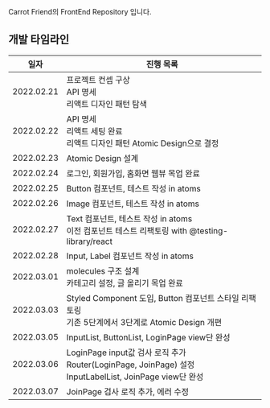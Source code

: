 Carrot Friend의 FrontEnd Repository 입니다.

## 개발 타임라인
|일자|진행 목록|
|:---:|---|
|2022.02.21|프로젝트 컨셉 구상<br/>API 명세<br/>리액트 디자인 패턴 탐색|
|2022.02.22|API 명세<br/>리액트 세팅 완료<br/>리액트 디자인 패턴 Atomic Design으로 결정|
|2022.02.23|Atomic Design 설계|
|2022.02.24|로그인, 회원가입, 홈화면 웹뷰 목업 완료|
|2022.02.25|Button 컴포넌트, 테스트 작성 in atoms|
|2022.02.26|Image 컴포넌트, 테스트 작성 in atoms|
|2022.02.27|Text 컴포넌트, 테스트 작성 in atoms<br/>이전 컴포넌트 테스트 리팩토링 with @testing-library/react|
|2022.02.28|Input, Label 컴포넌트 작성 in atoms|
|2022.03.01|molecules 구조 설계<br/>카테고리 설정, 글 올리기 목업 완료|
|2022.03.03|Styled Component 도입, Button 컴포넌트 스타일 리팩토링<br/>기존 5단계에서 3단계로 Atomic Design 개편|
|2022.03.05|InputList, ButtonList, LoginPage view단 완성|
|2022.03.06|LoginPage input값 검사 로직 추가<br/>Router(LoginPage, JoinPage) 설정<br/>InputLabelList, JoinPage view단 완성|
|2022.03.07|JoinPage 검사 로직 추가, 에러 수정|
